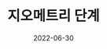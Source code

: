 ---
title: 지오메트리 단계
date: 2022-06-30
categories: [DirectX, DirectX]
tags: [directx]		# TAG는 반드시 소문자로 이루어져야함!
---